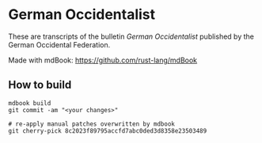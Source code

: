 # German Occidentalist
These are transcripts of the bulletin *German Occidentalist* published by the German Occidental Federation.

Made with mdBook: https://github.com/rust-lang/mdBook

## How to build
```
mdbook build
git commit -am "<your changes>"

# re-apply manual patches overwritten by mdbook
git cherry-pick 8c2023f89795accfd7abc0ded3d8358e23503489
```
